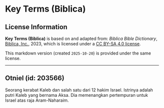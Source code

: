 # Key Terms (Biblica)

## License Information

**Key Terms (Biblica)** is based on and adapted from: _Biblica Bible Dictionary_, [Biblica, Inc.](https://www.biblica.com/), 2023, which is licensed under a [CC BY-SA 4.0 license](https://creativecommons.org/licenses/by-sa/4.0/legalcode.en).

This markdown version (created `2025-10-20`) is provided under the same license.



--------------------------------

## Otniel (id: 203566)

Seorang kerabat Kaleb dan salah satu dari 12 hakim Israel. Istrinya adalah putri Kaleb yang bernama Aksa. Dia memenangkan pertempuran untuk Israel atas raja Aram\-Naharaim.


